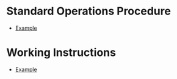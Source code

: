 # Standard Operations Procedure

- [Example](SOP_Example.md)

# Working Instructions

- [Example](WI_Example.md)
